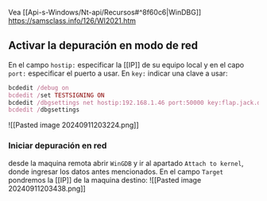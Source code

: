 Vea [[Api-s-Windows/Nt-api/Recursos#^8f60c6|WinDBG]]
https://samsclass.info/126/WI2021.htm

## Activar la depuración en modo de red
En el campo `hostip:` especificar la [[IP]] de su equipo local y en el capo `port:` especificar el puerto a usar. En ``key:`` indicar una clave a usar:
```ruby
bcdedit /debug on
bcdedit /set TESTSIGNING ON
bcdedit /dbgsettings net hostip:192.168.1.46 port:50000 key:flap.jack.dog.frog
bcdedit /dbgsettings
```
![[Pasted image 20240911203224.png]]
### Iniciar depuración en red
desde la maquina remota abrir ``WinGDB`` y ir al apartado `Attach to kernel`, donde ingresar los datos antes mencionados. En el campo `Target` pondremos la [[IP]] de la maquina destino:
![[Pasted image 20240911203438.png]]